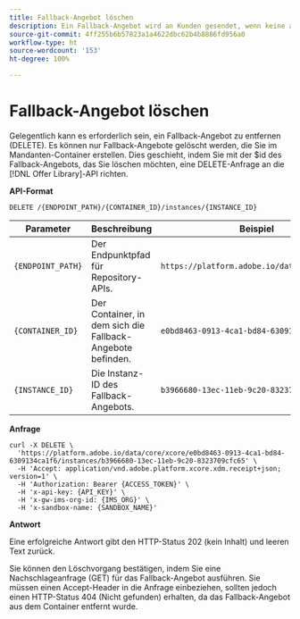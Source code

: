 ```yaml
---
title: Fallback-Angebot löschen
description: Ein Fallback-Angebot wird an Kunden gesendet, wenn keine anderen Angebote für sie geeignet sind.
source-git-commit: 4ff255b6b57823a1a4622dbc62b4b8886fd956a0
workflow-type: ht
source-wordcount: '153'
ht-degree: 100%

---
```


# Fallback-Angebot löschen

Gelegentlich kann es erforderlich sein, ein Fallback-Angebot zu entfernen (DELETE). Es können nur Fallback-Angebote gelöscht werden, die Sie im Mandanten-Container erstellen. Dies geschieht, indem Sie mit der $id des Fallback-Angebots, das Sie löschen möchten, eine DELETE-Anfrage an die [!DNL Offer Library]-API richten.

**API-Format**

```http
DELETE /{ENDPOINT_PATH}/{CONTAINER_ID}/instances/{INSTANCE_ID}
```

| Parameter | Beschreibung | Beispiel |
| --------- | ----------- | ------- |
| `{ENDPOINT_PATH}` | Der Endpunktpfad für Repository-APIs. | `https://platform.adobe.io/data/core/xcore/` |
| `{CONTAINER_ID}` | Der Container, in dem sich die Fallback-Angebote befinden. | `e0bd8463-0913-4ca1-bd84-6309134ca1f6` |
| `{INSTANCE_ID}` | Die Instanz-ID des Fallback-Angebots. | `b3966680-13ec-11eb-9c20-8323709cfc65` |

**Anfrage**

```shell
curl -X DELETE \
  'https://platform.adobe.io/data/core/xcore/e0bd8463-0913-4ca1-bd84-6309134ca1f6/instances/b3966680-13ec-11eb-9c20-8323709cfc65' \
  -H 'Accept: application/vnd.adobe.platform.xcore.xdm.receipt+json; version=1' \
  -H 'Authorization: Bearer {ACCESS_TOKEN}' \
  -H 'x-api-key: {API_KEY}' \
  -H 'x-gw-ims-org-id: {IMS_ORG}' \
  -H 'x-sandbox-name: {SANDBOX_NAME}'
```

**Antwort**

Eine erfolgreiche Antwort gibt den HTTP-Status 202 (kein Inhalt) und leeren Text zurück.

Sie können den Löschvorgang bestätigen, indem Sie eine Nachschlageanfrage (GET) für das Fallback-Angebot ausführen. Sie müssen einen Accept-Header in die Anfrage einbeziehen, sollten jedoch einen HTTP-Status 404 (Nicht gefunden) erhalten, da das Fallback-Angebot aus dem Container entfernt wurde.
